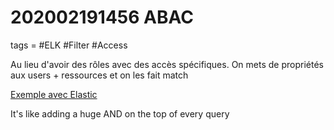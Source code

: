 # 202002191456 ABAC 
tags = #ELK #Filter #Access


Au lieu d'avoir des rôles avec des accès spécifiques.
On mets de propriétés aux users + ressources et on les fait match

[Exemple avec Elastic](https://www.elastic.co/blog/attribute-based-access-control-with-xpack)

It's like adding a huge AND on the top of every query
